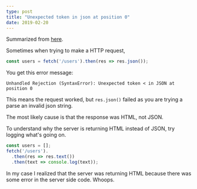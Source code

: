 ```yaml
---
type: post
title: "Unexpected token in json at position 0"
date: 2019-02-20
---
```


Summarized from [here](https://daveceddia.com/unexpected-token-in-json-at-position-0/).

Sometimes when trying to make a HTTP request, 
```js
const users = fetch('/users').then(res => res.json());
```

You get this error message:
```
Unhandled Rejection (SyntaxError): Unexpected token < in JSON at position 0
```

This means the request worked, but `res.json()` failed as you are
trying a parse an invalid json string.

The most likely cause is that the response was HTML, not JSON.

To understand why the server is returning HTML instead of JSON,
try logging what's going on.
```js
const users = [];
fetch('/users').
  .then(res => res.text())
  .then(text => console.log(text));
```

In my case I realized that the server was returning HTML because there was some error
in the server side code. Whoops.





